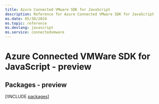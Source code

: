 ```yaml
---
title: Azure Connected VMware SDK for JavaScript
description: Reference for Azure Connected VMware SDK for JavaScript
ms.date: 05/30/2024
ms.topic: reference
ms.devlang: javascript
ms.service: connectedvmware
---
```

# Azure Connected VMWare SDK for JavaScript - preview
## Packages - preview
[!INCLUDE [packages](connected-vmware-index.md)]